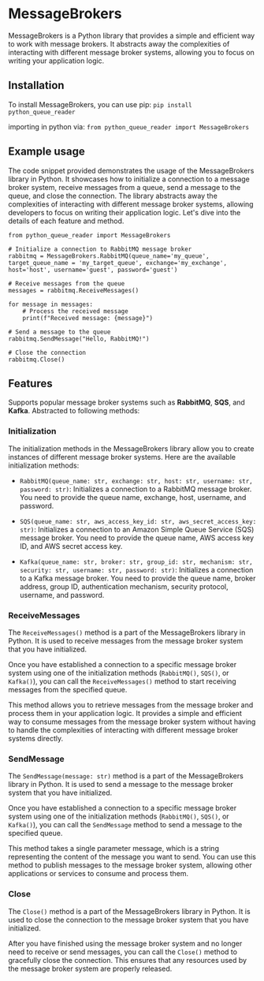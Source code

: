 # MessageBrokers

MessageBrokers is a Python library that provides a simple and efficient way to work with message brokers. It abstracts away the complexities of interacting with different message broker systems, allowing you to focus on writing your application logic.

## Installation
To install MessageBrokers, you can use pip:
`pip install python_queue_reader`

importing in python via:
`from python_queue_reader import MessageBrokers`

## Example usage
The code snippet provided demonstrates the usage of the MessageBrokers library in Python. It showcases how to initialize a connection to a message broker system, receive messages from a queue, send a message to the queue, and close the connection. The library abstracts away the complexities of interacting with different message broker systems, allowing developers to focus on writing their application logic. Let's dive into the details of each feature and method.

```
from python_queue_reader import MessageBrokers

# Initialize a connection to RabbitMQ message broker
rabbitmq = MessageBrokers.RabbitMQ(queue_name='my_queue', target_queue_name = 'my_target_queue', exchange='my_exchange', host='host', username='guest', password='guest')

# Receive messages from the queue
messages = rabbitmq.ReceiveMessages()

for message in messages:
    # Process the received message
    print(f"Received message: {message}")

# Send a message to the queue
rabbitmq.SendMessage("Hello, RabbitMQ!")

# Close the connection
rabbitmq.Close()
```

## Features
Supports popular message broker systems such as **RabbitMQ**, **SQS**, and **Kafka**. Abstracted to following methods:

### Initialization
The initialization methods in the MessageBrokers library allow you to create instances of different message broker systems. Here are the available initialization methods:

- `RabbitMQ(queue_name: str, exchange: str, host: str, username: str, password: str)`:
 Initializes a connection to a RabbitMQ message broker. You need to provide the queue name, exchange, host, username, and password.

- `SQS(queue_name: str, aws_access_key_id: str, aws_secret_access_key: str)`:
 Initializes a connection to an Amazon Simple Queue Service (SQS) message broker. You need to provide the queue name, AWS access key ID, and AWS secret access key.

- `Kafka(queue_name: str, broker: str, group_id: str, mechanism: str, security: str, username: str, password: str)`: Initializes a connection to a Kafka message broker. You need to provide the queue name, broker address, group ID, authentication mechanism, security protocol, username, and password.

### ReceiveMessages
The `ReceiveMessages()` method is a part of the MessageBrokers library in Python. It is used to receive messages from the message broker system that you have initialized.

Once you have established a connection to a specific message broker system using one of the initialization methods (`RabbitMQ()`, `SQS()`, or `Kafka()`), you can call the `ReceiveMessages()` method to start receiving messages from the specified queue.

This method allows you to retrieve messages from the message broker and process them in your application logic. It provides a simple and efficient way to consume messages from the message broker system without having to handle the complexities of interacting with different message broker systems directly.


### SendMessage
The `SendMessage(message: str)` method is a part of the MessageBrokers library in Python. It is used to send a message to the message broker system that you have initialized.

Once you have established a connection to a specific message broker system using one of the initialization methods (`RabbitMQ()`, `SQS()`, or `Kafka()`), you can call the `SendMessage` method to send a message to the specified queue.

This method takes a single parameter message, which is a string representing the content of the message you want to send. You can use this method to publish messages to the message broker system, allowing other applications or services to consume and process them.

### Close
The `Close()` method is a part of the MessageBrokers library in Python. It is used to close the connection to the message broker system that you have initialized.

After you have finished using the message broker system and no longer need to receive or send messages, you can call the `Close()` method to gracefully close the connection. This ensures that any resources used by the message broker system are properly released.

